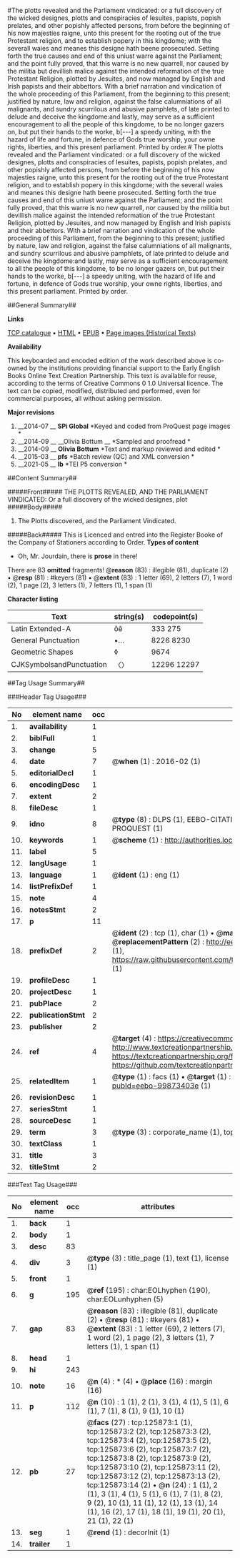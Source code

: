 #The plotts revealed and the Parliament vindicated: or a full discovery of the wicked designes, plotts and conspiracies of Iesuites, papists, popish prelates, and other popishly affected persons, from before the beginning of his now majesties raigne, unto this present for the rooting out of the true Protestant religion, and to establish popery in this kingdome; with the severall waies and meanes this designe hath beene prosecuted. Setting forth the true causes and end of this uniust warre against the Parliament; and the point fully proved, that this warre is no new quarrell, nor caused by the militia but devillish malice against the intended reformation of the true Protestant Religion, plotted by Jesuites, and now managed by English and Irish papists and their abbettors. With a brief narration and vindication of the whole proceeding of this Parliament, from the beginning to this present; justified by nature, law and religion, against the false calumniations of all malignants, and sundry scurrilous and abusive pamphlets, of late printed to delude and deceive the kingdome:and lastly, may serve as a sufficient encouragement to all the people of this kingdome, to be no longer gazers on, but put their hands to the worke, b[---] a speedy uniting, with the hazard of life and fortune, in defence of Gods true worship, your owne rights, liberties, and this present parliament. Printed by order.#
The plotts revealed and the Parliament vindicated: or a full discovery of the wicked designes, plotts and conspiracies of Iesuites, papists, popish prelates, and other popishly affected persons, from before the beginning of his now majesties raigne, unto this present for the rooting out of the true Protestant religion, and to establish popery in this kingdome; with the severall waies and meanes this designe hath beene prosecuted. Setting forth the true causes and end of this uniust warre against the Parliament; and the point fully proved, that this warre is no new quarrell, nor caused by the militia but devillish malice against the intended reformation of the true Protestant Religion, plotted by Jesuites, and now managed by English and Irish papists and their abbettors. With a brief narration and vindication of the whole proceeding of this Parliament, from the beginning to this present; justified by nature, law and religion, against the false calumniations of all malignants, and sundry scurrilous and abusive pamphlets, of late printed to delude and deceive the kingdome:and lastly, may serve as a sufficient encouragement to all the people of this kingdome, to be no longer gazers on, but put their hands to the worke, b[---] a speedy uniting, with the hazard of life and fortune, in defence of Gods true worship, your owne rights, liberties, and this present parliament. Printed by order.

##General Summary##

**Links**

[TCP catalogue](http://www.ota.ox.ac.uk/tcp/)  • 
[HTML](http://tei.it.ox.ac.uk/tcp/Texts-HTML/free/A90/A90793.html)  • 
[EPUB](http://tei.it.ox.ac.uk/tcp/Texts-EPUB/free/A90/A90793.epub) • 
[Page images (Historical Texts)](https://historicaltexts.jisc.ac.uk/eebo-99873403e)

**Availability**

This keyboarded and encoded edition of the work described above is co-owned by the
    institutions providing financial support to the Early English Books Online Text Creation
    Partnership. This text is available for reuse, according to the terms of  Creative Commons 0 1.0 Universal
    licence. The text can be copied, modified, distributed and performed, even for commercial
    purposes, all without asking permission.

**Major revisions**

1. __2014-07 __ __SPi Global__ *Keyed and coded from ProQuest page images *
1. __2014-09 __ __Olivia Bottum __ *Sampled and proofread *
1. __2014-09 __ __Olivia Bottum__ *Text and markup reviewed and edited *
1. __2015-03 __ __pfs__ *Batch review (QC) and XML conversion *
1. __2021-05 __ __lb__ *TEI P5 conversion *

##Content Summary##

#####Front#####
THE PLOTTS REVEALED, AND THE PARLIAMENT VINDICATED: Or a full discovery of the wicked designes, plot
#####Body#####

1. The Plotts discovered, and the Parliament Vindicated.

#####Back#####
This is Licenced and entred into the Register Booke of the Company of Stationers according to Order.
**Types of content**

  * Oh, Mr. Jourdain, there is **prose** in there!

There are 83 **omitted** fragments! 
 @__reason__ (83) : illegible (81), duplicate (2)  •  @__resp__ (81) : #keyers (81)  •  @__extent__ (83) : 1 letter (69), 2 letters (7), 1 word (2), 1 page (2), 3 letters (1), 7 letters (1), 1 span (1)

**Character listing**


|Text|string(s)|codepoint(s)|
|---|---|---|
|Latin Extended-A|ōē|333 275|
|General Punctuation|•…|8226 8230|
|Geometric Shapes|◊|9674|
|CJKSymbolsandPunctuation|〈〉|12296 12297|

##Tag Usage Summary##

###Header Tag Usage###

|No|element name|occ|attributes|
|---|---|---|---|
|1.|__availability__|1||
|2.|__biblFull__|1||
|3.|__change__|5||
|4.|__date__|7| @__when__ (1) : 2016-02 (1)|
|5.|__editorialDecl__|1||
|6.|__encodingDesc__|1||
|7.|__extent__|2||
|8.|__fileDesc__|1||
|9.|__idno__|8| @__type__ (8) : DLPS (1), EEBO-CITATION (1), VID (1), EEBO-PROQUEST (1), STC (3), PROQUEST (1)|
|10.|__keywords__|1| @__scheme__ (1) : http://authorities.loc.gov/ (1)|
|11.|__label__|5||
|12.|__langUsage__|1||
|13.|__language__|1| @__ident__ (1) : eng (1)|
|14.|__listPrefixDef__|1||
|15.|__note__|4||
|16.|__notesStmt__|2||
|17.|__p__|11||
|18.|__prefixDef__|2| @__ident__ (2) : tcp (1), char (1)  •  @__matchPattern__ (2) : ([0-9\-]+):([0-9IVX]+) (1), (.+) (1)  •  @__replacementPattern__ (2) : http://eebo.chadwyck.com/downloadtiff?vid=$1&page=$2 (1), https://raw.githubusercontent.com/textcreationpartnership/Texts/master/tcpchars.xml#$1 (1)|
|19.|__profileDesc__|1||
|20.|__projectDesc__|1||
|21.|__pubPlace__|2||
|22.|__publicationStmt__|2||
|23.|__publisher__|2||
|24.|__ref__|4| @__target__ (4) : https://creativecommons.org/publicdomain/zero/1.0/ (1), http://www.textcreationpartnership.org/docs/. (1), https://textcreationpartnership.org/faq/#faq05 (1), https://github.com/textcreationpartnership (1)|
|25.|__relatedItem__|1| @__type__ (1) : facs (1)  •  @__target__ (1) : https://data.historicaltexts.jisc.ac.uk/view?pubId=eebo-99873403e (1)|
|26.|__revisionDesc__|1||
|27.|__seriesStmt__|1||
|28.|__sourceDesc__|1||
|29.|__term__|3| @__type__ (3) : corporate_name (1), topical_term (1), geographic_name (1)|
|30.|__textClass__|1||
|31.|__title__|3||
|32.|__titleStmt__|2||


###Text Tag Usage###

|No|element name|occ|attributes|
|---|---|---|---|
|1.|__back__|1||
|2.|__body__|1||
|3.|__desc__|83||
|4.|__div__|3| @__type__ (3) : title_page (1), text (1), license (1)|
|5.|__front__|1||
|6.|__g__|195| @__ref__ (195) : char:EOLhyphen (190), char:EOLunhyphen (5)|
|7.|__gap__|83| @__reason__ (83) : illegible (81), duplicate (2)  •  @__resp__ (81) : #keyers (81)  •  @__extent__ (83) : 1 letter (69), 2 letters (7), 1 word (2), 1 page (2), 3 letters (1), 7 letters (1), 1 span (1)|
|8.|__head__|1||
|9.|__hi__|243||
|10.|__note__|16| @__n__ (4) : * (4)  •  @__place__ (16) : margin (16)|
|11.|__p__|112| @__n__ (10) : 1 (1), 2 (1), 3 (1), 4 (1), 5 (1), 6 (1), 7 (1), 8 (1), 9 (1), 10 (1)|
|12.|__pb__|27| @__facs__ (27) : tcp:125873:1 (1), tcp:125873:2 (2), tcp:125873:3 (2), tcp:125873:4 (2), tcp:125873:5 (2), tcp:125873:6 (2), tcp:125873:7 (2), tcp:125873:8 (2), tcp:125873:9 (2), tcp:125873:10 (2), tcp:125873:11 (2), tcp:125873:12 (2), tcp:125873:13 (2), tcp:125873:14 (2)  •  @__n__ (24) : 1 (1), 2 (1), 3 (1), 4 (1), 5 (1), 6 (1), 7 (1), 8 (2), 9 (2), 10 (1), 11 (1), 12 (1), 13 (1), 14 (1), 16 (2), 17 (1), 18 (1), 19 (1), 20 (1), 21 (1), 22 (1)|
|13.|__seg__|1| @__rend__ (1) : decorInit (1)|
|14.|__trailer__|1||
